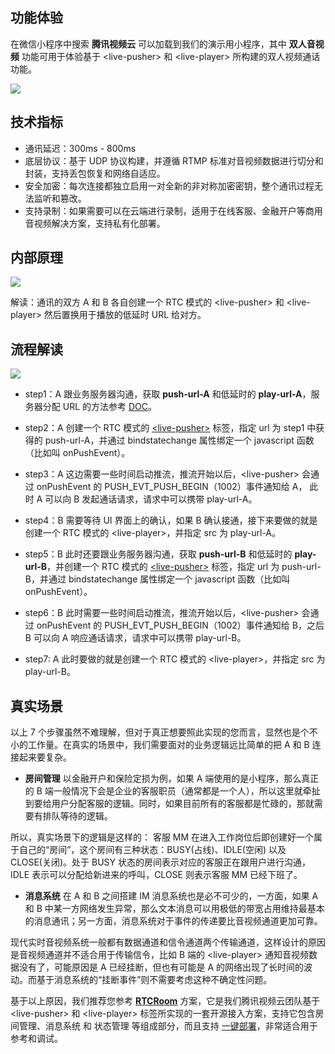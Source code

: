 ## 功能体验

在微信小程序中搜索 **腾讯视频云** 可以加载到我们的演示用小程序，其中 **双人音视频** 功能可用于体验基于 &lt;live-pusher&gt; 和 &lt;live-player&gt; 所构建的双人视频通话功能。

![](http://imgcache.tcecqpoc.fsphere.cn/image/mc.qcloudimg.com/static/img/a31f404d29f8778acf7c13000828cebe/image.jpg)


## 技术指标
- 通讯延迟：300ms - 800ms
- 底层协议：基于 UDP 协议构建，并遵循 RTMP 标准对音视频数据进行切分和封装，支持丢包恢复和网络自适应。
- 安全加密：每次连接都独立启用一对全新的非对称加密密钥，整个通讯过程无法监听和篡改。
- 支持录制：如果需要可以在云端进行录制，适用于在线客服、金融开户等商用音视频解决方案，支持私有化部署。

## 内部原理
![](http://imgcache.tcecqpoc.fsphere.cn/image/mc.qcloudimg.com/static/img/b1a7b46753e43e0530bfeca587234bd3/image.jpg)

解读：通讯的双方 A 和 B 各自创建一个 RTC 模式的 &lt;live-pusher&gt; 和 &lt;live-player&gt; 然后置换用于播放的低延时 URL 给对方。

## 流程解读
![](http://imgcache.tcecqpoc.fsphere.cn/image/mc.qcloudimg.com/static/img/c1c5ec3e686ad87d23a54a325eb03a42/image.jpg)
- step1：A 跟业务服务器沟通，获取 **push-url-A** 和低延时的 **play-url-A**，服务器分配 URL 的方法参考 [DOC](http://tcecqpoc.fsphere.cn/document/product/454/7915)。

- step2：A 创建一个  RTC 模式的 [&lt;live-pusher&gt;](http://tcecqpoc.fsphere.cn/document/product/454/12518) 标签，指定 url 为 step1 中获得的 push-url-A，并通过 bindstatechange 属性绑定一个 javascript 函数（比如叫 onPushEvent）。

- step3：A 这边需要一些时间启动推流，推流开始以后，&lt;live-pusher&gt; 会通过 onPushEvent 的 PUSH_EVT_PUSH_BEGIN（1002）事件通知给 A， 此时 A 可以向 B 发起通话请求，请求中可以携带 play-url-A。

- step4：B 需要等待 UI 界面上的确认，如果 B 确认接通，接下来要做的就是创建一个  RTC 模式的 &lt;live-player&gt;，并指定 src 为 play-url-A。

- step5：B 此时还要跟业务服务器沟通，获取 **push-url-B** 和低延时的 **play-url-B**，并创建一个  RTC 模式的 [&lt;live-pusher&gt;](http://tcecqpoc.fsphere.cn/document/product/454/12518) 标签，指定 url 为 push-url-B，并通过 bindstatechange 属性绑定一个 javascript 函数（比如叫 onPushEvent）。

- step6：B 此时需要一些时间启动推流，推流开始以后，&lt;live-pusher&gt; 会通过 onPushEvent 的 PUSH_EVT_PUSH_BEGIN（1002）事件通知给 B，之后 B 可以向 A 响应通话请求，请求中可以携带 play-url-B。

- step7: A 此时要做的就是创建一个  RTC 模式的 &lt;live-player&gt;，并指定 src 为 play-url-B。

## 真实场景
以上 7 个步骤虽然不难理解，但对于真正想要照此实现的您而言，显然也是个不小的工作量。在真实的场景中，我们需要面对的业务逻辑远比简单的把 A 和 B 连接起来要复杂。

- **房间管理**
以金融开户和保险定损为例，如果 A 端使用的是小程序，那么真正的 B 端一般情况下会是企业的客服职员（通常都是一个人），所以这里就牵扯到要给用户分配客服的逻辑。同时，如果目前所有的客服都是忙碌的，那就需要有排队等待的逻辑。

 所以，真实场景下的逻辑是这样的： 客服 MM 在进入工作岗位后即创建好一个属于自己的“房间”，这个房间有三种状态：BUSY(占线)、IDLE(空闲) 以及 CLOSE(关闭)。处于 BUSY 状态的房间表示对应的客服正在跟用户进行沟通， IDLE 表示可以分配给新进来的呼叫，CLOSE 则表示客服 MM 已经下班了。

- **消息系统**
在 A 和 B 之间搭建 IM 消息系统也是必不可少的，一方面，如果 A 和 B 中某一方网络发生异常，那么文本消息可以用极低的带宽占用维持最基本的消息通讯；另一方面，消息系统对于事件的传递要比音视频通道更加可靠。

 现代实时音视频系统一般都有数据通道和信令通道两个传输通道，这样设计的原因是音视频通道并不适合用于传输信令，比如 B 端的 &lt;live-player&gt; 通知音视频数据没有了，可能原因是 A 已经挂断，但也有可能是 A 的网络出现了长时间的波动。而基于消息系统的“挂断事件”则不需要考虑这种不确定性问题。

基于以上原因，我们推荐您参考 [**RTCRoom**](http://tcecqpoc.fsphere.cn/document/product/454/12723#RTCROOM) 方案，它是我们腾讯视频云团队基于 &lt;live-pusher&gt; 和 &lt;live-player&gt; 标签所实现的一套开源接入方案，支持它包含房间管理、消息系统 和 状态管理 等组成部分，而且支持 [一键部署](http://tcecqpoc.fsphere.cn/document/product/454/12554)，非常适合用于参考和调试。






